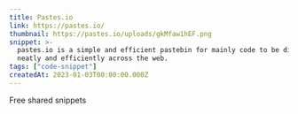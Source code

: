 ```yaml
---
title: Pastes.io
link: https://pastes.io/
thumbnail: https://pastes.io/uploads/gkMfaw1hEF.png
snippet: >-
  pastes.io is a simple and efficient pastebin for mainly code to be distributed
  neatly and efficiently across the web.
tags: ["code-snippet"]
createdAt: 2023-01-03T00:00:00.000Z
---
```

Free shared snippets

